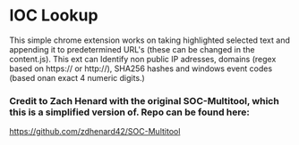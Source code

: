 # IOC Lookup
This simple chrome extension works on taking highlighted selected text and appending it to predetermined URL's (these can be changed in the content.js). 
This ext can Identify non public IP adresses, domains (regex based on https:// or http://), SHA256 hashes and windows event codes (based onan exact 4 numeric digits.)

### Credit to Zach Henard with the original SOC-Multitool, which this is a simplified version of. Repo can be found here:
https://github.com/zdhenard42/SOC-Multitool
